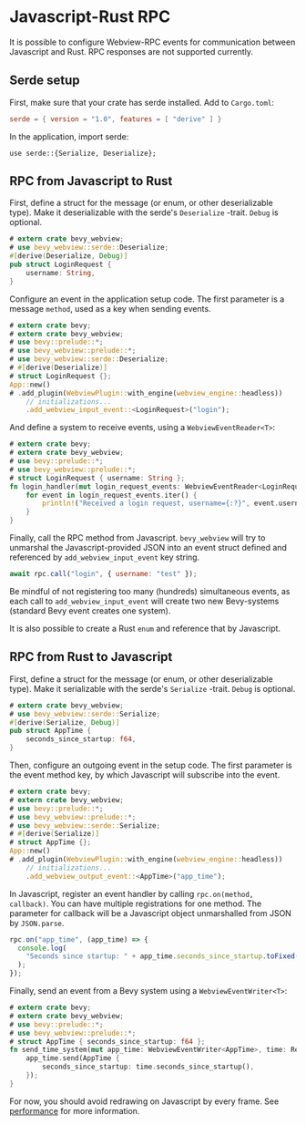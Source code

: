# Javascript-Rust RPC

It is possible to configure Webview-RPC events for communication between Javascript and Rust. RPC responses are not supported currently.

## Serde setup

First, make sure that your crate has serde installed. Add to `Cargo.toml`:

```toml
serde = { version = "1.0", features = [ "derive" ] }
```

In the application, import serde:

```rust,ignore
use serde::{Serialize, Deserialize};
```

## RPC from Javascript to Rust

First, define a struct for the message (or enum, or other deserializable type). Make it deserializable with the serde's `Deserialize` -trait. `Debug` is optional.

```rust
# extern crate bevy_webview;
# use bevy_webview::serde::Deserialize;
#[derive(Deserialize, Debug)]
pub struct LoginRequest {
    username: String,
}
```

Configure an event in the application setup code. The first parameter is a message `method`, used as a key when sending events.

```rust
# extern crate bevy;
# extern crate bevy_webview;
# use bevy::prelude::*;
# use bevy_webview::prelude::*;
# use bevy_webview::serde::Deserialize;
# #[derive(Deserialize)]
# struct LoginRequest {};
App::new()
# .add_plugin(WebviewPlugin::with_engine(webview_engine::headless))
    // initializations...
    .add_webview_input_event::<LoginRequest>("login");
```

And define a system to receive events, using a `WebviewEventReader<T>`:

```rust
# extern crate bevy;
# extern crate bevy_webview;
# use bevy::prelude::*;
# use bevy_webview::prelude::*;
# struct LoginRequest { username: String };
fn login_handler(mut login_request_events: WebviewEventReader<LoginRequest>) {
    for event in login_request_events.iter() {
        println!("Received a login request, username={:?}", event.username);
    }
}
```

Finally, call the RPC method from Javascript. `bevy_webview` will try to unmarshal the Javascript-provided JSON into an event struct defined and referenced by `add_webview_input_event` key string.

```javascript
await rpc.call("login", { username: "test" });
```

Be mindful of not registering too many (hundreds) simultaneous events, as each call to `add_webview_input_event` will create two new Bevy-systems (standard Bevy event creates one system).

It is also possible to create a Rust `enum` and reference that by Javascript.

## RPC from Rust to Javascript

First, define a struct for the message (or enum, or other deserializable type). Make it serializable with the serde's `Serialize` -trait. `Debug` is optional.

```rust
# extern crate bevy_webview;
# use bevy_webview::serde::Serialize;
#[derive(Serialize, Debug)]
pub struct AppTime {
    seconds_since_startup: f64,
}
```

Then, configure an outgoing event in the setup code. The first parameter is the event method key, by which Javascript will subscribe into the event.

```rust
# extern crate bevy;
# extern crate bevy_webview;
# use bevy::prelude::*;
# use bevy_webview::prelude::*;
# use bevy_webview::serde::Serialize;
# #[derive(Serialize)]
# struct AppTime {};
App::new()
# .add_plugin(WebviewPlugin::with_engine(webview_engine::headless))
    // initializations...
    .add_webview_output_event::<AppTime>("app_time");
```

In Javascript, register an event handler by calling `rpc.on(method, callback)`. You can have multiple registrations for one method. The parameter for callback will be a Javascript object unmarshalled from JSON by `JSON.parse`.

```javascript
rpc.on("app_time", (app_time) => {
  console.log(
    "Seconds since startup: " + app_time.seconds_since_startup.toFixed(4)
  );
});
```

Finally, send an event from a Bevy system using a `WebviewEventWriter<T>`:

```rust
# extern crate bevy;
# extern crate bevy_webview;
# use bevy::prelude::*;
# use bevy_webview::prelude::*;
# struct AppTime { seconds_since_startup: f64 };
fn send_time_system(mut app_time: WebviewEventWriter<AppTime>, time: Res<Time>) {
    app_time.send(AppTime {
        seconds_since_startup: time.seconds_since_startup(),
    });
}
```

For now, you should avoid redrawing on Javascript by every frame. See [performance](performance.md) for more information.
